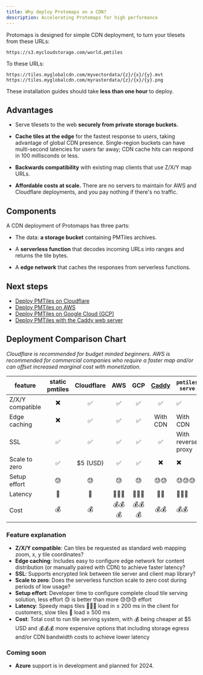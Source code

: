 ```yaml
---
title: Why deploy Protomaps on a CDN?
description: Accelerating Protomaps for high performance
---
```



Protomaps is designed for simple CDN deployment, to turn your tilesets from these URLs:

```
https://s3.mycloudstorage.com/world.pmtiles
```

To these URLs:

```
https://tiles.myglobalcdn.com/myvectordata/{z}/{x}/{y}.mvt
https://tiles.myglobalcdn.com/myrasterdata/{z}/{x}/{y}.png
```

These installation guides should take **less than one hour** to deploy.

## Advantages

* Serve tilesets to the web **securely from private storage buckets.**

* **Cache tiles at the edge** for the fastest response to users, taking advantage of global CDN presence. Single-region buckets can have multi-second latencies for users far away; CDN cache hits can respond in 100 millisconds or less.

* **Backwards compatibility** with existing map clients that use Z/X/Y map URLs.

* **Affordable costs at scale.** There are no servers to maintain for AWS and Cloudflare deployments, and you pay nothing if there's no traffic.

## Components

A CDN deployment of Protomaps has three parts:

* The data: **a storage bucket** containing PMTiles archives.

* A **serverless function** that decodes incoming URLs into ranges and returns the tile bytes.

* A **edge network** that caches the responses from serverless functions.

## Next steps

* [Deploy PMTiles on Cloudflare](/deploy/cloudflare)
* [Deploy PMTiles on AWS](/deploy/aws)
* [Deploy PMTiles on Google Cloud (GCP)](/deploy/google-cloud)
* [Deploy PMTiles with the Caddy web server](/deploy/server)

## Deployment Comparison Chart

_Cloudflare is recommended for budget minded beginners. AWS is recommended for commercial companies who require a faster map and/or can offset increased marginal cost with monetization._

| feature | static pmtiles | Cloudflare |  AWS |  GCP | [Caddy](/deploy/server#caddy) | `pmtiles serve` |
| - | :-: | :-:| :-: | :-: | :-: | - | 
| Z/X/Y compatible | ✖️    | ✅        | ✅     |  ✅    | ✅       | ✅                  |
| Edge caching     | ✖️    |  ✅       |  ✅    |  ✅    | With CDN | With CDN           |
| SSL              |  ✅  |  ✅       |  ✅    |  ✅    |  ✅       | With reverse proxy |
| Scale to zero    | ✅   |  $5 (USD) |  ✅    |   ✅   | ✖️        |  ✖️                 |
| Setup effort     | 😓   | 😓        | 😓     |   😓   | 😓😓     | 😓😓😓               |
| Latency          | 🚀   |  🚀       |  🚀🚀🚀 | 🚀🚀🚀  | 🚀🚀     | 🚀🚀🚀              |
| Cost             | 💰   |  💰       |  💰💰💰 | 💰💰💰  | 💰💰     | 💰💰                |

### Feature explanation

- **Z/X/Y compatible**: Can tiles be requested as standard web mapping zoom, x, y tile coordinates?
- **Edge caching**: Includes easy to configure edge network for content distribution (or manually paired with CDN) to achieve faster latency?
- **SSL**: Supports encrypted link between tile server and client map library?
- **Scale to zero**: Does the serverless function scale to zero cost during periods of low usage?
- **Setup effort**: Developer time to configure complete cloud tile serving solution, less effort 😓 is better than more 😓😓😓 effort
- **Latency**: Speedy maps tiles 🚀🚀🚀 load in ≤ 200 ms in the client for customers, slow tiles 🚀 load ≥ 500 ms
- **Cost**: Total cost to run tile serving system, with 💰 being cheaper at $5 USD and 💰💰💰 more expensive options that including storage egress and/or CDN bandwidth costs to achieve lower latency

### Coming soon

- **Azure** support is in development and planned for 2024.
